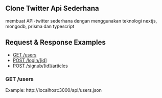 ## Clone Twitter Api Sederhana 
membuat API-twitter sederhana dengan menggunakan teknologi nextjs, mongodb, prisma dan typescript

## Request & Response Examples

- [GET /users](#get-users)
- [POST /login/[id]](#get-magazinesid)
- [POST /signub/[id]/articles](#post-magazinesidarticles)

### GET /users

Example: http://localhost:3000/api/users.json

